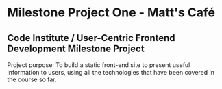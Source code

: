 # Milestone Project One - Matt's Café

## Code Institute / User-Centric Frontend Development Milestone Project

Project purpose: To build a static front-end site to present useful information to users, using all the technologies that have been covered in the course so far.
